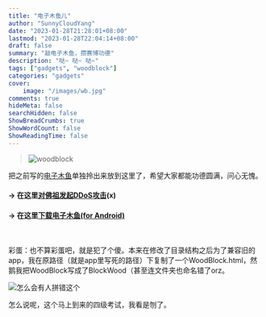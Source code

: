 ```yaml
---
title: "电子木鱼儿"
author: "SunnyCloudYang"
date: "2023-01-28T21:28:01+08:00"
lastmod: "2023-01-28T22:04:14+08:00"
draft: false
summary: "敲电子木鱼，攒赛博功德"
description: "哒~ 哒~ 哒~"
tags: ["gadgets", "woodblock"]
categories: "gadgets"
cover:
    image: "/images/wb.jpg"
comments: true
hideMeta: false
searchHidden: false
ShowBreadCrumbs: true
ShowWordCount: false
ShowReadingTime: false
---
```


>![woodblock](/images/wb.jpg#center)

把之前写的[电子木鱼](/oldsite/WoodBlock/WoodBlock.html)单独拎出来放到这里了，希望大家都能功德圆满，问心无愧。

#### -> 在这里[对佛祖发起DDoS攻击](/oldsite/WoodBlock/WoodBlock.html)(x)

#### -> 在这里[下载电子木鱼(for Android)](https://github.com/SunnyCloudYang/SunnyCloudYang.github.io/raw/gh-pages/WoodBlock/%E6%9C%A8%E9%B1%BC_1.0.0.apk)

<br>

彩蛋：也不算彩蛋吧，就是犯了个傻。本来在修改了目录结构之后为了兼容旧的app，我在原路径（就是app里写死的路径）下复制了一个WoodBlock.html，然鹅我把WoodBlock写成了BlockWood（甚至连文件夹也命名错了orz。

![怎么会有人拼错这个](/images/woodblock.jpg#center)

怎么说呢，这个马上到来的四级考试，我看是刎了。
